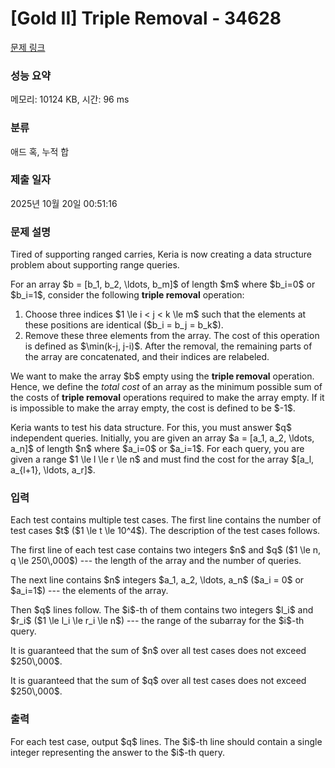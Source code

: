 # [Gold II] Triple Removal - 34628 

[문제 링크](https://www.acmicpc.net/problem/34628) 

### 성능 요약

메모리: 10124 KB, 시간: 96 ms

### 분류

애드 혹, 누적 합

### 제출 일자

2025년 10월 20일 00:51:16

### 문제 설명

<p>Tired of supporting ranged carries, Keria is now creating a data structure problem about supporting range queries.</p>

<p>For an array $b = [b_1, b_2, \ldots, b_m]$ of length $m$ where $b_i=0$ or $b_i=1$, consider the following <strong>triple removal</strong> operation:</p>

<ol>
<li>Choose three indices $1 \le i < j < k \le m$ such that the elements at these positions are identical ($b_i = b_j = b_k$).</li>
<li>Remove these three elements from the array. The cost of this operation is defined as $\min(k-j, j-i)$. After the removal, the remaining parts of the array are concatenated, and their indices are relabeled.</li>
</ol>

<p>We want to make the array $b$ empty using the <strong>triple removal</strong> operation. Hence, we define the <em>total cost</em> of an array as the minimum possible sum of the costs of <strong>triple removal</strong> operations required to make the array empty. If it is impossible to make the array empty, the cost is defined to be $-1$.</p>

<p>Keria wants to test his data structure. For this, you must answer $q$ independent queries. Initially, you are given an array $a = [a_1, a_2, \ldots, a_n]$ of length $n$ where $a_i=0$ or $a_i=1$. For each query, you are given a range $1 \le l \le r \le n$ and must find the cost for the array $[a_l, a_{l+1}, \ldots, a_r]$.</p>

### 입력 

 <p>Each test contains multiple test cases. The first line contains the number of test cases $t$ ($1 \le t \le 10^4$). The description of the test cases follows.</p>

<p>The first line of each test case contains two integers $n$ and $q$ ($1 \le n, q \le 250\,000$) --- the length of the array and the number of queries.</p>

<p>The next line contains $n$ integers $a_1, a_2, \ldots, a_n$ ($a_i = 0$ or $a_i=1$) --- the elements of the array.</p>

<p>Then $q$ lines follow. The $i$-th of them contains two integers $l_i$ and $r_i$ ($1 \le l_i \le r_i \le n$) --- the range of the subarray for the $i$-th query.</p>

<p>It is guaranteed that the sum of $n$ over all test cases does not exceed $250\,000$.</p>

<p>It is guaranteed that the sum of $q$ over all test cases does not exceed $250\,000$.</p>

### 출력 

 <p>For each test case, output $q$ lines. The $i$-th line should contain a single integer representing the answer to the $i$-th query.</p>

